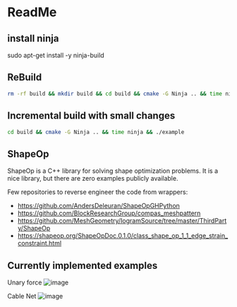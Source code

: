 # ReadMe

## install ninja

sudo apt-get install -y ninja-build


## ReBuild

```bash
rm -rf build && mkdir build && cd build && cmake -G Ninja .. && time ninja
```

## Incremental build with small changes

```bash
cd build && cmake -G Ninja .. && time ninja && ./example
```


## ShapeOp

ShapeOp is a C++ library for solving shape optimization problems.
It is a nice library, but there are zero examples publicly available.

Few repositories to reverse engineer the code from wrappers:

- https://github.com/AndersDeleuran/ShapeOpGHPython
- https://github.com/BlockResearchGroup/compas_meshpattern
- https://github.com/MeshGeometry/IogramSource/tree/master/ThirdParty/ShapeOp
- https://shapeop.org/ShapeOpDoc.0.1.0/class_shape_op_1_1_edge_strain_constraint.html

## Currently implemented examples
Unary force
![image](https://github.com/user-attachments/assets/ce5a9fc8-f736-4f4a-9b2e-fabfe35f2bbc)

Cable Net
![image](https://github.com/user-attachments/assets/5d171b1d-4ff0-4450-98cf-3047fef1c1bc)
